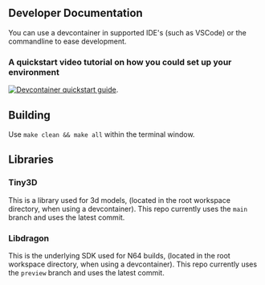 ## Developer Documentation

You can use a devcontainer in supported IDE's (such as VSCode) or the commandline to ease development.

### A quickstart video tutorial on how you could set up your environment 
[![Devcontainer quickstart guide](http://img.youtube.com/vi/h05ufOsRgZU/0.jpg)](http://www.youtube.com/watch?v=h05ufOsRgZU "Devcontainer quickstart guide").

## Building
Use `make clean && make all` within the terminal window.

## Libraries

### Tiny3D
This is a library used for 3d models, (located in the root workspace directory, when using a devcontainer).
This repo currently uses the `main` branch and uses the latest commit.

### Libdragon
This is the underlying SDK used for N64 builds, (located in the root workspace directory, when using a devcontainer).
This repo currently uses the `preview` branch and uses the latest commit.

